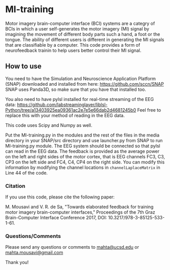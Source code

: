 # MI-training
Motor imagery brain-computer interface (BCI) systems are a categry of BCIs in which a user self-generates the motor imagery (MI) signal by imagining the movement of different body parts such a hand, a foot or the tongue. The ability of different users is different in generating the MI signals that are classifiable by a computer. This code provides a form of neurofeedback trainin to help users better control their MI signal. 

## How to use 
You need to have the Simulation and Neuroscience Application Platform (SNAP) downloaded and installed from here: https://github.com/sccn/SNAP
SNAP uses Panda3D, so make sure that you have that installed too. 

You also need to have pylsl installed for real-time streaming of the EEG data: https://github.com/labstreaminglayer/liblsl-Python/tree/a13403925ea09361ac2e7e5e66dab2d4681245b0
Feel free to replace this with your method of reading in the EEG data. 

This code uses Scipy and Numpy as well. 

Put the MI-training.py in the modules and the rest of the files in the media directory in your SNAP/src directory and use launcher.py from SNAP to run MI-training.py module. 
The EEG system should be connected so that pylsl can read in the EEG data. The feedback is provided as the average power on the left and right sides of the motor cortex, that is EEG channels FC3, C3, CP3 on the left side and FC4, C4, CP4 on the right side. You can modify this information by modifying the channel locations in `channelLaplaceMatrix` in Line 44 of the code. 



### Citation 
If you use this code, please cite the following paper:

M. Mousavi and V. R. de Sa, "Towards elaborated feedback for training motor imagery brain-computer interfaces," Proceedings of the 7th Graz Brain-Computer Interface Conference 2017, DOI: 10.3217/978-3-85125-533-1-61. 

### Questions/Comments
Please send any questions or comments to mahta@ucsd.edu or mahta.mousavi@gmail.com

Thank you!
